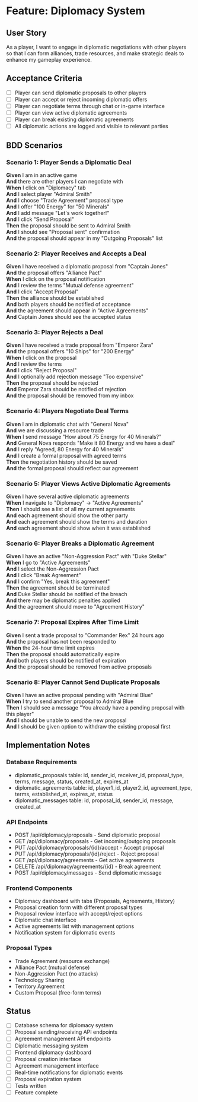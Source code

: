 # Feature: Diplomacy System

## User Story
As a player, I want to engage in diplomatic negotiations with other players so that I can form alliances, trade resources, and make strategic deals to enhance my gameplay experience.

## Acceptance Criteria
- [ ] Player can send diplomatic proposals to other players
- [ ] Player can accept or reject incoming diplomatic offers
- [ ] Player can negotiate terms through chat or in-game interface
- [ ] Player can view active diplomatic agreements
- [ ] Player can break existing diplomatic agreements
- [ ] All diplomatic actions are logged and visible to relevant parties

## BDD Scenarios

### Scenario 1: Player Sends a Diplomatic Deal
**Given** I am in an active game  
**And** there are other players I can negotiate with  
**When** I click on "Diplomacy" tab  
**And** I select player "Admiral Smith"  
**And** I choose "Trade Agreement" proposal type  
**And** I offer "100 Energy" for "50 Minerals"  
**And** I add message "Let's work together!"  
**And** I click "Send Proposal"  
**Then** the proposal should be sent to Admiral Smith  
**And** I should see "Proposal sent" confirmation  
**And** the proposal should appear in my "Outgoing Proposals" list  

### Scenario 2: Player Receives and Accepts a Deal
**Given** I have received a diplomatic proposal from "Captain Jones"  
**And** the proposal offers "Alliance Pact"  
**When** I click on the proposal notification  
**And** I review the terms "Mutual defense agreement"  
**And** I click "Accept Proposal"  
**Then** the alliance should be established  
**And** both players should be notified of acceptance  
**And** the agreement should appear in "Active Agreements"  
**And** Captain Jones should see the accepted status  

### Scenario 3: Player Rejects a Deal
**Given** I have received a trade proposal from "Emperor Zara"  
**And** the proposal offers "10 Ships" for "200 Energy"  
**When** I click on the proposal  
**And** I review the terms  
**And** I click "Reject Proposal"  
**And** I optionally add rejection message "Too expensive"  
**Then** the proposal should be rejected  
**And** Emperor Zara should be notified of rejection  
**And** the proposal should be removed from my inbox  

### Scenario 4: Players Negotiate Deal Terms
**Given** I am in diplomatic chat with "General Nova"  
**And** we are discussing a resource trade  
**When** I send message "How about 75 Energy for 40 Minerals?"  
**And** General Nova responds "Make it 80 Energy and we have a deal"  
**And** I reply "Agreed, 80 Energy for 40 Minerals"  
**And** I create a formal proposal with agreed terms  
**Then** the negotiation history should be saved  
**And** the formal proposal should reflect our agreement  

### Scenario 5: Player Views Active Diplomatic Agreements
**Given** I have several active diplomatic agreements  
**When** I navigate to "Diplomacy" → "Active Agreements"  
**Then** I should see a list of all my current agreements  
**And** each agreement should show the other party  
**And** each agreement should show the terms and duration  
**And** each agreement should show when it was established  

### Scenario 6: Player Breaks a Diplomatic Agreement
**Given** I have an active "Non-Aggression Pact" with "Duke Stellar"  
**When** I go to "Active Agreements"  
**And** I select the Non-Aggression Pact  
**And** I click "Break Agreement"  
**And** I confirm "Yes, break this agreement"  
**Then** the agreement should be terminated  
**And** Duke Stellar should be notified of the breach  
**And** there may be diplomatic penalties applied  
**And** the agreement should move to "Agreement History"  

### Scenario 7: Proposal Expires After Time Limit
**Given** I sent a trade proposal to "Commander Rex" 24 hours ago  
**And** the proposal has not been responded to  
**When** the 24-hour time limit expires  
**Then** the proposal should automatically expire  
**And** both players should be notified of expiration  
**And** the proposal should be removed from active proposals  

### Scenario 8: Player Cannot Send Duplicate Proposals
**Given** I have an active proposal pending with "Admiral Blue"  
**When** I try to send another proposal to Admiral Blue  
**Then** I should see a message "You already have a pending proposal with this player"  
**And** I should be unable to send the new proposal  
**And** I should be given option to withdraw the existing proposal first  

## Implementation Notes

### Database Requirements
- diplomatic_proposals table: id, sender_id, receiver_id, proposal_type, terms, message, status, created_at, expires_at
- diplomatic_agreements table: id, player1_id, player2_id, agreement_type, terms, established_at, expires_at, status
- diplomatic_messages table: id, proposal_id, sender_id, message, created_at

### API Endpoints
- POST /api/diplomacy/proposals - Send diplomatic proposal
- GET /api/diplomacy/proposals - Get incoming/outgoing proposals
- PUT /api/diplomacy/proposals/{id}/accept - Accept proposal
- PUT /api/diplomacy/proposals/{id}/reject - Reject proposal
- GET /api/diplomacy/agreements - Get active agreements
- DELETE /api/diplomacy/agreements/{id} - Break agreement
- POST /api/diplomacy/messages - Send diplomatic message

### Frontend Components
- Diplomacy dashboard with tabs (Proposals, Agreements, History)
- Proposal creation form with different proposal types
- Proposal review interface with accept/reject options
- Diplomatic chat interface
- Active agreements list with management options
- Notification system for diplomatic events

### Proposal Types
- Trade Agreement (resource exchange)
- Alliance Pact (mutual defense)
- Non-Aggression Pact (no attacks)
- Technology Sharing
- Territory Agreement
- Custom Proposal (free-form terms)

## Status
- [ ] Database schema for diplomacy system
- [ ] Proposal sending/receiving API endpoints
- [ ] Agreement management API endpoints
- [ ] Diplomatic messaging system
- [ ] Frontend diplomacy dashboard
- [ ] Proposal creation interface
- [ ] Agreement management interface
- [ ] Real-time notifications for diplomatic events
- [ ] Proposal expiration system
- [ ] Tests written
- [ ] Feature complete
